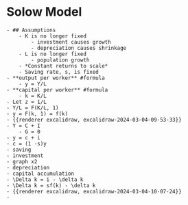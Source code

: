 # Solow Model
	- ## Assumptions
		- K is no longer fixed
			- investment causes growth
			- depreciation causes shrinkage
		- L is no longer fixed
			- population growth
		- *Constant returns to scale*
		- Saving rate, s, is fixed
	- **output per worker** #formula
		- y = Y/L
	- **capital per worker** #formula
		- k = K/L
	- Let z = 1/L
	- Y/L = F(K/L, 1)
	- y = F(k, 1) = f(k)
	- {{renderer excalidraw, excalidraw-2024-03-04-09-53-33}}
	- Y = C + I
		- G = 0
	- y = c + i
	- c = (1 -s)y
	- saving
	- investment
	- graph x2
	- depreciation
	- capital accumulation
	- \Delta k = i - \delta k
	- \Delta k = sf(k) - \delta k
	- {{renderer excalidraw, excalidraw-2024-03-04-10-07-24}}
	-